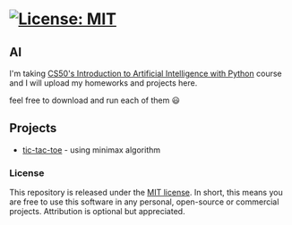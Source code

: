 # [![License: MIT](https://img.shields.io/badge/License-MIT-yellow.svg)](https://opensource.org/licenses/MIT)

## AI

I'm taking [CS50's Introduction to Artificial Intelligence with Python](https://courses.edx.org/courses/course-v1:HarvardX+CS50AI+1T2020/course/#block-v1:HarvardX+CS50AI+1T2020+type@chapter+block@3b4d945d89eb40bcad81746770a81c3b) course and I will upload my homeworks and projects here.

feel free to download and run each of them :smiley:

## Projects

* [tic-tac-toe](https://github.com/Amirerfan/AI/tree/master/tictactoe) - using minimax algorithm

### License

This repository is released under the [MIT license](https://opensource.org/licenses/MIT). In short, this means you are free to use this software in any personal, open-source or commercial projects. Attribution is optional but appreciated.

